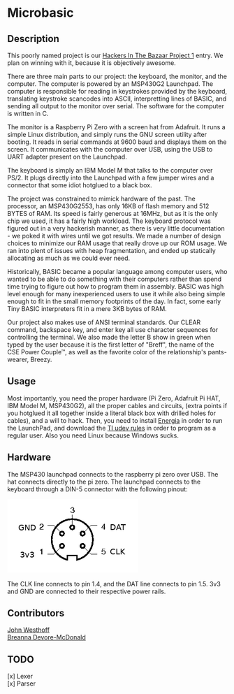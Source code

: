 # Microbasic

## Description
This poorly named project is our 
[Hackers In The Bazaar Project 1](https://www3.nd.edu/~pbui/teaching/cse.40842.sp17/project01.html) 
entry.
We plan on winning with it, because it is objectively awesome.

There are three main parts to our project: the keyboard, the monitor,
and the computer.
The computer is powered by an MSP430G2 Launchpad. The computer is responsible
for reading in keystrokes provided by the keyboard, translating keystroke
scancodes into ASCII, interpretting lines of BASIC, and sending
all output to the monitor over serial.
The software for the computer is written in C.

The monitor is a Raspberry Pi Zero with a screen hat from Adafruit. It runs
a simple Linux distribution, and simply runs the GNU screen utility after
booting. It reads in serial commands at 9600 baud and displays them on
the screen. It communicates with the computer over USB, using the
USB to UART adapter present on the Launchpad.

The keyboard is simply an IBM Model M that talks to the computer over PS/2.
It plugs directly into the Launchpad with a few jumper wires and a connector
that some idiot hotglued to a black box.

The project was constrained to mimick hardware of the past. The processor,
an MSP430G2553, has only 16KB of flash memory and 512 BYTES of RAM. Its
speed is fairly generous at 16MHz, but as it is the only chip we used, it
has a fairly high workload. The keyboard protocol was figured out in a very
hackerish manner, as there is very little documentation - we poked it
with wires until we got results. We made a number of design choices to
minimize our RAM usage that really drove up our ROM usage. We ran into
plent of issues with heap fragmentation, and ended up statically allocating
as much as we could ever need.

Historically, BASIC became a popular language among computer users, who
wanted to be able to do something with their computers rather than spend
time trying to figure out how to program them in assembly. BASIC was
high level enough for many inexperienced users to use it while also being
simple enough to fit in the small memory footprints of the day.
In fact, some early Tiny BASIC interpreters fit in a mere 3KB bytes of RAM.

Our project also makes use of ANSI terminal standards. Our CLEAR command,
backspace key, and enter key all use character sequences for controlling the
terminal. We also made the letter B show in green when typed by
the user because it is the first letter of "Breff", the name of the
CSE Power Couple&trade;, as well as the favorite color of the relationship's
pants-wearer, Breezy.

## Usage
Most importantly, you need the proper hardware (Pi Zero, Adafruit Pi HAT,
IBM Model M, MSP430G2), all the proper cables and circuits, (extra points
if you hotglued it all together inside a literal black box with drilled holes
for cables), and a will to hack. Then, you need to install 
[Energia](http://energia.nu/) in order to run the LaunchPad, and download
the [TI udev rules](http://energia.nu/files/71-ti-permissions.rules) in order
to program as a regular user. Also you need Linux because Windows sucks.

## Hardware
The MSP430 launchpad connects to the
raspberry pi zero over USB. The hat connects directly to the pi zero. The
launchpad connects to the keyboard
through a DIN-5 connector with the
following pinout:  

![pinout](docs/pinout.png)

The CLK line connects to pin 1.4, and the DAT line connects to pin 1.5.
3v3 and GND are connected to their
respective power rails.


## Contributors
[John Westhoff](https://github.com/johnathonnow)  
[Breanna Devore-McDonald](https://github.com/bdevorem)

## TODO
[x] Lexer  
[x] Parser  

